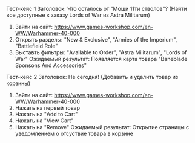 Тест-кейс 1
Заголовок: Что осталось от "Мощи 11ти стволов"? (Найти все доступные к заказу Lords of War из Astra Militarum)
1. Зайти на сайт: https://www.games-workshop.com/en-WW/Warhammer-40-000
2. Открыть разделы: "New & Exclusive", "Armies of the Imperium", "Battlefield Role"
3. Выставть фильтры: "Available to Order", "Astra Militarum", "Lords of War"
Ожидаемый результат: Появляется карта товара "Baneblade Sponsons And Accessories"

Тест-кейс 2
Заголовок: Не сегодня! (Добавить и удалить товар из корзины)
1. Зайти на сайт: https://www.games-workshop.com/en-WW/Warhammer-40-000
2. Нажать на первый товар
3. Нажать на "Add to Cart"
4. Нажать на "View Cart"
5. Нажать на "Remove"
Ожидаемый результат: Открытие страницы с уведомлением о отсуствие товара в корзине
